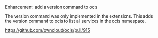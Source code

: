 Enhancement: add a version command to ocis

The version command was only implemented in the extensions.
This adds the version command to ocis to list all services in the ocis namespace.

https://github.com/owncloud/ocis/pull/915
